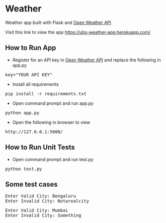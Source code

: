 # Weather
Weather app built with Flask and [Open Weather API](http://openweathermap.org/)

Visit this link to view the app https://ubs-weather-app.herokuapp.com/

## How to Run App
- Register for an API key in [Open Weather API](http://openweathermap.org/) and replace the following in app.py
<pre>key="YOUR_API_KEY"</pre>

- Install all requirements
<pre>pip install -r requirements.txt</pre>

- Open command prompt and run app.py
<pre>python app.py</pre>

- Open the following in browser to view
<pre>http://127.0.0.1:5000/</pre>

## How to Run Unit Tests
- Open command prompt and run test.py
<pre>python test.py</pre>

## Some test cases
<pre>
Enter Valid City: Bengaluru
Enter Invalid City: Notarealcity
</pre>

<pre>
Enter Valid City: Mumbai
Enter Invalid City: Something
</pre>

